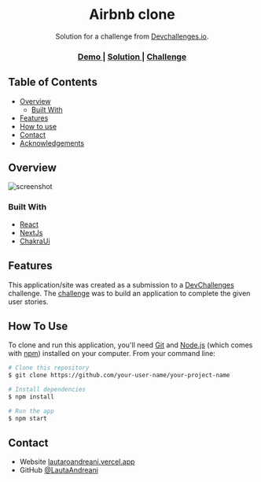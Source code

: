 <!-- Please update value in the {}  -->

<h1 align="center">Airbnb clone</h1>

<div align="center">
   Solution for a challenge from  <a href="http://devchallenges.io" target="_blank">Devchallenges.io</a>.
</div>

<div align="center">
  <h3>
    <a href="https://windbnb-devchallenges.vercel.app/">
      Demo
    </a>
    <span> | </span>
    <a href="https://github.com/LautaAndreani/airbnb-clone-devchallenges">
      Solution
    </a>
    <span> | </span>
    <a href="https://devchallenges.io/challenges/3JFYedSOZqAxYuOCNmYD">
      Challenge
    </a>
  </h3>
</div>

<!-- TABLE OF CONTENTS -->

## Table of Contents

- [Overview](#overview)
  - [Built With](#built-with)
- [Features](#features)
- [How to use](#how-to-use)
- [Contact](#contact)
- [Acknowledgements](#acknowledgements)

<!-- OVERVIEW -->

## Overview

![screenshot](https://res.cloudinary.com/dqp3lvyd0/image/upload/v1643977726/portfolio/airbnb-cover_yrmzhn.png)

### Built With

<!-- This section should list any major frameworks that you built your project using. Here are a few examples.-->

- [React](https://reactjs.org/)
- [NextJs](https://nextjs.org/)
- [ChakraUi](https://chakra-ui.com/)

## Features

<!-- List the features of your application or follow the template. Don't share the figma file here :) -->

This application/site was created as a submission to a [DevChallenges](https://devchallenges.io/challenges) challenge. The [challenge](https://devchallenges.io/challenges/3JFYedSOZqAxYuOCNmYD) was to build an application to complete the given user stories.

## How To Use

<!-- Example: -->

To clone and run this application, you'll need [Git](https://git-scm.com) and [Node.js](https://nodejs.org/en/download/) (which comes with [npm](http://npmjs.com)) installed on your computer. From your command line:

```bash
# Clone this repository
$ git clone https://github.com/your-user-name/your-project-name

# Install dependencies
$ npm install

# Run the app
$ npm start
```

## Contact

- Website [lautaroandreani.vercel.app](https://lautaroandreani.vercel.app/)
- GitHub [@LautaAndreani](https://github.com/LautaAndreani)
